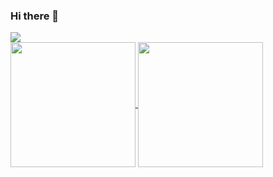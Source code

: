 ### Hi there 👋

<a href="https://hits.seeyoufarm.com">
  <img src="https://hits.seeyoufarm.com/api/count/incr/badge.svg?url=https%3A%2F%2Fgithub.com%2Fhayeonrjoe&count_bg=%23FF79C6&title_bg=%23282A36&icon=&icon_color=%23F8F8F2&title=visitors&edge_flat=false"/>
</a>
</br>
<a href="https://github-readme-stats.vercel.app/api?username=hayeonrjoe&theme=dracula">
  <img height=200 align="center" src="https://github-readme-stats.vercel.app/api?username=hayeonrjoe&theme=dracula" />
</a>
<a href="https://github-readme-stats.vercel.app/api/top-langs/?username=hayeonrjoe&layout=compact&theme=dracula">
  <img height=200 align="center" src="https://github-readme-stats.vercel.app/api/top-langs/?username=hayeonrjoe&layout=compact&theme=dracula" />
</a>

<!--
**hayeonrjoe/hayeonrjoe** is a ✨ _special_ ✨ repository because its `README.md` (this file) appears on your GitHub profile.

Here are some ideas to get you started:

- 🔭 I’m currently working on ...
- 🌱 I’m currently learning ...
- 👯 I’m looking to collaborate on ...
- 🤔 I’m looking for help with ...
- 💬 Ask me about ...
- 📫 How to reach me: ...
- 😄 Pronouns: ...
- ⚡ Fun fact: ...
-->
